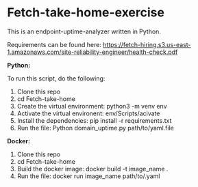 # Fetch-take-home-exercise

This is an endpoint-uptime-analyzer written in Python.

Requirements can be found here: https://fetch-hiring.s3.us-east-1.amazonaws.com/site-reliability-engineer/health-check.pdf 

**Python:**

To run this script, do the following:
  1. Clone this repo
  2. cd Fetch-take-home
  3. Create the virtual environment: python3 -m venv env
  4. Activate the virtual environent: env/Scripts/acivate
  5. Install the dependencies: pip install -r requirements.txt
  6. Run the file: Python domain_uptime.py path/to/yaml.file

**Docker:**

  1. Clone this repo
  2. cd Fetch-take-home
  3. Build the docker image: docker build -t image_name .
  4. Run the file: docker run image_name path/to/.yaml



